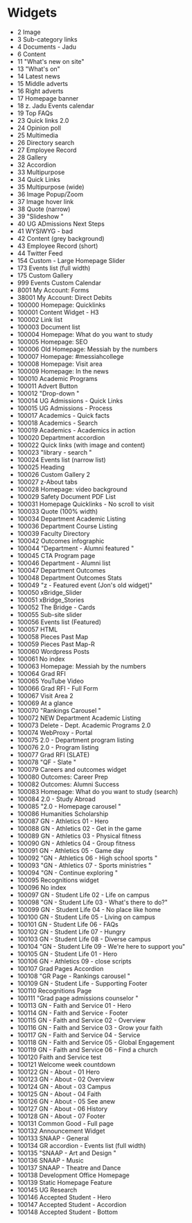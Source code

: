 # Widgets


- 2     Image
- 3     Sub-category links
- 4     Documents - Jadu
- 6     Content
- 11     "What's new on site"
- 13     "What's on"
- 14     Latest news
- 15     Middle adverts
- 16     Right adverts
- 17     Homepage banner
- 18     z. Jadu Events calendar
- 19     Top FAQs
- 23     Quick links 2.0
- 24     Opinion poll
- 25     Multimedia
- 26     Directory search
- 27     Employee Record
- 28     Gallery
- 32     Accordion
- 33     Multipurpose
- 34     Quick Links
- 35     Multipurpose (wide)
- 36     Image Popup/Zoom
- 37     Image hover link
- 38     Quote (narrow)
- 39     "Slideshow "
- 40     UG ADmissions Next Steps
- 41     WYSIWYG - bad
- 42     Content (grey background)
- 43     Employee Record (short)
- 44     Twitter Feed
- 154     Custom - Large Homepage Slider
- 173     Events list (full width)
- 175     Custom Gallery
- 999     Events Custom Calendar
- 8001     My Account: Forms
- 38001     My Account: Direct Debits
- 100000     Homepage: Quicklinks
- 100001     Content Widget - H3
- 100002     Link list
- 100003     Document list
- 100004     Homepage: What do you want to study
- 100005     Homepage: SEO
- 100006     Old Homepage: Messiah by the numbers
- 100007     Homepage: #messiahcollege
- 100008     Homepage: Visit area
- 100009     Homepage: In the news
- 100010     Academic Programs
- 100011     Advert Button
- 100012     "Drop-down "
- 100014     UG Admissions - Quick Links
- 100015     UG Admissions - Process
- 100017     Academics - Quick facts
- 100018     Academics - Search
- 100019     Academics - Academics in action
- 100020     Department accordion
- 100022     Quick links (with image and content)
- 100023     "library - search "
- 100024     Events list (narrow list)
- 100025     Heading
- 100026     Custom Gallery 2
- 100027     z-About tabs
- 100028     Homepage: video background
- 100029     Safety Document PDF List
- 100031     Homepage Quicklinks - No scroll to visit
- 100033     Quote (100% width)
- 100034     Department Academic Listing
- 100036     Department Course Listing
- 100039     Faculty Directory
- 100042     Outcomes infographic
- 100044     "Department - Alumni featured "
- 100045     CTA Program page
- 100046     Department - Alumni list
- 100047     Department Outcomes
- 100048     Department Outcomes Stats
- 100049     "z - Featured event  (Jon's old widget)"
- 100050     xBridge_Slider
- 100051     xBridge_Stories
- 100052     The Bridge - Cards
- 100055     Sub-site slider
- 100056     Events list (Featured)
- 100057     HTML
- 100058     Pieces Past Map
- 100059     Pieces Past Map-R
- 100060     Wordpress Posts
- 100061     No index
- 100063     Homepage: Messiah by the numbers
- 100064     Grad RFI
- 100065     YouTube Video
- 100066     Grad RFI - Full Form
- 100067     Visit Area 2
- 100069     At a glance
- 100070     "Rankings Carousel "
- 100072     NEW Department Academic Listing
- 100073     Delete - Dept. Academic Programs 2.0
- 100074     WebProxy - Portal
- 100075     2.0 - Department program listing
- 100076     2.0 - Program listing
- 100077     Grad RFI (SLATE)
- 100078     "QF - Slate "
- 100079     Careers and outcomes widget
- 100080     Outcomes: Career Prep
- 100082     Outcomes: Alumni Success
- 100083     Homepage: What do you want to study (search)
- 100084     2.0 - Study Abroad
- 100085     "2.0 - Homepage carousel "
- 100086     Humanities Scholarship
- 100087     GN - Athletics 01 - Hero
- 100088     GN - Athletics 02 - Get in the game
- 100089     GN - Athletics 03 - Physical fitness
- 100090     GN - Athletics 04 - Group fitness
- 100091     GN - Athletics 05 - Game day
- 100092     "GN - Athletics 06 - High school sports "
- 100093     "GN - Athletics 07 - Sports ministries "
- 100094     "GN - Continue exploring "
- 100095     Recognitions widget
- 100096     No index
- 100097     GN - Student Life 02 - Life on campus
- 100098     "GN - Student Life 03 - What's there to do?"
- 100099     GN - Student Life 04 - No place like home
- 100100     GN - Student Life 05 - Living on campus
- 100101     GN - Student Life 06 - FAQs
- 100102     GN - Student Life 07 - Hungry
- 100103     GN - Student Life 08 - Diverse campus
- 100104     "GN - Student Life 09 - We're here to support you"
- 100105     GN - Student Life 01 - Hero
- 100106     GN - Athletics 09 - close scripts
- 100107     Grad Pages Accordion
- 100108     "GR Page - Rankings carousel "
- 100109     GN - Student Life  - Supporting Footer
- 100110     Recognitions Page
- 100111     "Grad page admissions counselor "
- 100113     GN - Faith and Service 01 - Hero
- 100114     GN - Faith and Service - Footer
- 100115     GN - Faith and Service 02 - Overview
- 100116     GN - Faith and Service 03 - Grow your faith
- 100117     GN - Faith and Service 04 - Service
- 100118     GN - Faith and Service 05 - Global Engagement
- 100119     GN - Faith and Service 06 - Find a church
- 100120     Faith and Service test
- 100121     Welcome week countdown
- 100122     GN - About - 01 Hero
- 100123     GN - About - 02 Overview
- 100124     GN - About - 03 Campus
- 100125     GN - About - 04 Faith
- 100126     GN - About - 05 See anew
- 100127     GN - About - 06 History
- 100128     GN - About - 07 Footer
- 100131     Common Good - Full page
- 100132     Announcement Widget
- 100133     SNAAP - General
- 100134     GR accordion - Events list (full width)
- 100135     "SNAAP - Art and Design "
- 100136     SNAAP - Music
- 100137     SNAAP - Theatre and Dance
- 100138     Development Office Homepage
- 100139     Static Homepage Feature
- 100145    UG Research
- 100146	Accepted Student - Hero
- 100147	Accepted Student - Accordion
- 100148	Accepted Student - Bottom  
